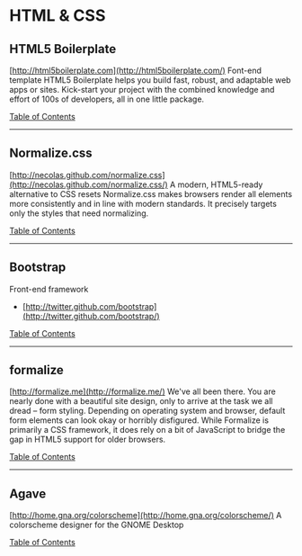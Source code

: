 # HTML & CSS

## HTML5 Boilerplate
[http://html5boilerplate.com](http://html5boilerplate.com/)
Font-end template
HTML5 Boilerplate helps you build fast, robust, and adaptable web apps or sites. Kick-start your project with the combined knowledge and effort of 100s of developers, all in one little package.

[Table of Contents](TABLE-OF-CONTENTS.md#html--css)

---------------------------

## Normalize.css
[http://necolas.github.com/normalize.css](http://necolas.github.com/normalize.css/)
A modern, HTML5-ready alternative to CSS resets
Normalize.css makes browsers render all elements more consistently and in line with modern standards. It precisely targets only the styles that need normalizing.

[Table of Contents](TABLE-OF-CONTENTS.md#html--css)

---------------------------

## Bootstrap
Front-end framework
* [http://twitter.github.com/bootstrap](http://twitter.github.com/bootstrap/)

[Table of Contents](TABLE-OF-CONTENTS.md#html--css)

---------------------------

## formalize
[http://formalize.me](http://formalize.me/)
We've all been there. You are nearly done with a beautiful site design, only to arrive at the task we all dread – form styling. Depending on operating system and browser, default form elements can look okay or horribly disfigured.
While Formalize is primarily a CSS framework, it does rely on a bit of JavaScript to bridge the gap in HTML5 support for older browsers.

[Table of Contents](TABLE-OF-CONTENTS.md#html--css)

---------------------------

## Agave
[http://home.gna.org/colorscheme](http://home.gna.org/colorscheme/)
A colorscheme designer for the GNOME Desktop

[Table of Contents](TABLE-OF-CONTENTS.md#html--css)
